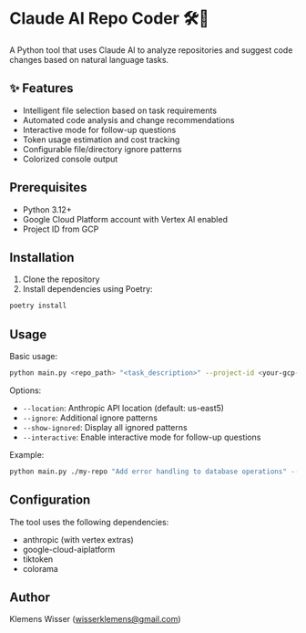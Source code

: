 # Claude AI Repo Coder 🛠️🤖

A Python tool that uses Claude AI to analyze repositories and suggest code changes based on natural language tasks.

## ✨ Features

- Intelligent file selection based on task requirements
- Automated code analysis and change recommendations
- Interactive mode for follow-up questions
- Token usage estimation and cost tracking
- Configurable file/directory ignore patterns
- Colorized console output

## Prerequisites

- Python 3.12+
- Google Cloud Platform account with Vertex AI enabled
- Project ID from GCP

## Installation

1. Clone the repository
2. Install dependencies using Poetry:
```bash
poetry install
```

## Usage

Basic usage:
```bash
python main.py <repo_path> "<task_description>" --project-id <your-gcp-project-id>
```

Options:
- `--location`: Anthropic API location (default: us-east5)
- `--ignore`: Additional ignore patterns
- `--show-ignored`: Display all ignored patterns
- `--interactive`: Enable interactive mode for follow-up questions

Example:
```bash
python main.py ./my-repo "Add error handling to database operations" --project-id my-gcp-project --interactive
```

## Configuration

The tool uses the following dependencies:
- anthropic (with vertex extras)
- google-cloud-aiplatform
- tiktoken
- colorama

## Author

Klemens Wisser (wisserklemens@gmail.com)
